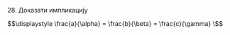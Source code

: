 $28.$ Доказати импликацију

$$\displaystyle \frac{a}{\alpha} = \frac{b}{\beta} = \frac{c}{\gamma} \$$